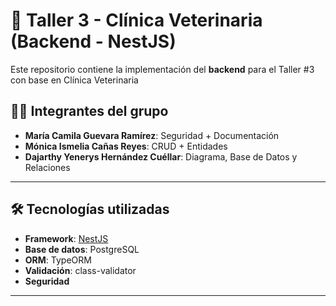 # 🐾 Taller 3 - Clínica Veterinaria (Backend - NestJS)

Este repositorio contiene la implementación del **backend** para el Taller #3   con  base  en  Clínica Veterinaria 

## 👩‍💻 Integrantes del grupo

- **María Camila Guevara Ramírez**: Seguridad + Documentación  
- **Mónica Ismelia Cañas Reyes**: CRUD + Entidades  
- **Dajarthy Yenerys Hernández Cuéllar**: Diagrama, Base de Datos y Relaciones

---

## 🛠️ Tecnologías utilizadas

- **Framework**: [NestJS](https://nestjs.com/)
- **Base de datos**: PostgreSQL
- **ORM**: TypeORM
- **Validación**: class-validator
- **Seguridad**

---


